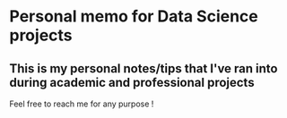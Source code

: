 # Personal memo for Data Science projects

## This is my personal notes/tips that I've ran into during academic and professional projects

Feel free to reach me for any purpose !
